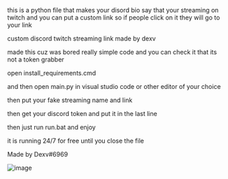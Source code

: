 this is a python file that makes your disord bio say that your streaming on twitch and you can put a custom link so if people click on it they will go to your link

custom discord twitch streaming link made by dexv

made this cuz was bored really simple code and you can check it that its not a token grabber

open install_requirements.cmd

and then open main.py in visual studio code or other editor of your choice

then put your fake streaming name and link 

then get your discord token and put it in the last line 

then just run run.bat and enjoy

it is running 24/7 for free until you close the file


Made by Dexv#6969

![image](https://user-images.githubusercontent.com/89728480/183110000-17d80012-0541-4877-90fa-2b00fd056b01.png)
